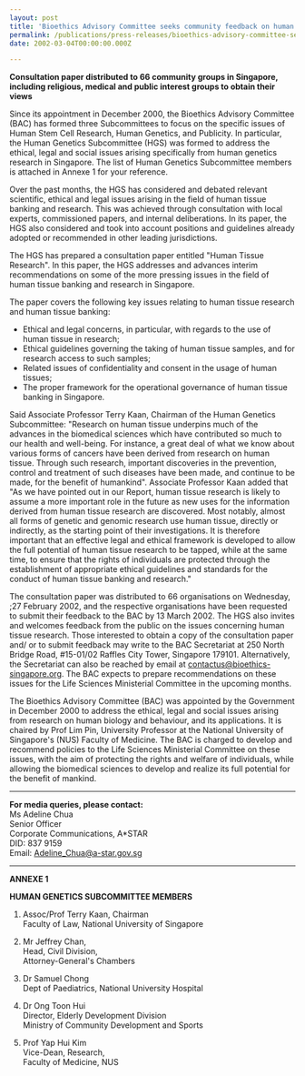 ```yaml
---
layout: post
title: 'Bioethics Advisory Committee seeks community feedback on human tissue research'
permalink: /publications/press-releases/bioethics-advisory-committee-seeks-community-feedback-on-human-tissue-research
date: 2002-03-04T00:00:00.000Z

---
```



**Consultation paper distributed to 66 community groups in Singapore, including religious, medical and public interest groups to obtain their views**

Since its appointment in December 2000, the Bioethics Advisory Committee (BAC) has formed three Subcommittees to focus on the specific issues of Human Stem Cell Research, Human Genetics, and Publicity. In particular, the Human Genetics Subcommittee (HGS) was formed to address the ethical, legal and social issues arising specifically from human genetics research in Singapore. The list of Human Genetics Subcommittee members is attached in Annexe 1 for your reference.

Over the past months, the HGS has considered and debated relevant scientific, ethical and legal issues arising in the field of human tissue banking and research. This was achieved through consultation with local experts, commissioned papers, and internal deliberations. In its paper, the HGS also considered and took into account positions and guidelines already adopted or recommended in other leading jurisdictions.

The HGS has prepared a consultation paper entitled "Human Tissue Research". In this paper, the HGS addresses and advances interim recommendations on some of the more pressing issues in the field of human tissue banking and research in Singapore.

The paper covers the following key issues relating to human tissue research and human tissue banking:
- Ethical and legal concerns, in particular, with regards to the use of human tissue in research;
- Ethical guidelines governing the taking of human tissue samples, and for research access to such samples;
- Related issues of confidentiality and consent in the usage of human tissues;
- The proper framework for the operational governance of human tissue banking in Singapore. 

Said Associate Professor Terry Kaan, Chairman of the Human Genetics Subcommittee: "Research on human tissue underpins much of the advances in the biomedical sciences which have contributed so much to our health and well-being. For instance, a great deal of what we know about various forms of cancers have been derived from research on human tissue. Through such research, important discoveries in the prevention, control and treatment of such diseases have been made, and continue to be made, for the benefit of humankind". Associate Professor Kaan added that "As we have pointed out in our Report, human tissue research is likely to assume a more important role in the future as new uses for the information derived from human tissue research are discovered. Most notably, almost all forms of genetic and genomic research use human tissue, directly or indirectly, as the starting point of their investigations. It is therefore important that an effective legal and ethical framework is developed to allow the full potential of human tissue research to be tapped, while at the same time, to ensure that the rights of individuals are protected through the establishment of appropriate ethical guidelines and standards for the conduct of human tissue banking and research."

The consultation paper was distributed to 66 organisations on Wednesday, ;27 February 2002, and the respective organisations have been requested to submit their feedback to the BAC by 13 March 2002. The HGS also invites and welcomes feedback from the public on the issues concerning human tissue research. Those interested to obtain a copy of the consultation paper and/ or to submit feedback may write to the BAC Secretariat at 250 North Bridge Road, #15-01/02 Raffles City Tower, Singapore 179101. Alternatively, the Secretariat can also be reached by email at contactus@bioethics-singapore.org. The BAC expects to prepare recommendations on these issues for the Life Sciences Ministerial Committee in the upcoming months.

The Bioethics Advisory Committee (BAC) was appointed by the Government in December 2000 to address the ethical, legal and social issues arising from research on human biology and behaviour, and its applications. It is chaired by Prof Lim Pin, University Professor at the National University of Singapore's (NUS) Faculty of Medicine. The BAC is charged to develop and recommend policies to the Life Sciences Ministerial Committee on these issues, with the aim of protecting the rights and welfare of individuals, while allowing the biomedical sciences to develop and realize its full potential for the benefit of mankind.

---

**For media queries, please contact:**
<br>Ms Adeline Chua
<br>Senior Officer
<br>Corporate Communications, A*STAR
<br>DID: 837 9159
<br>Email: <Adeline_Chua@a-star.gov.sg>

---

**ANNEXE 1**

**HUMAN GENETICS SUBCOMMITTEE MEMBERS**

1. Assoc/Prof Terry Kaan, Chairman
<br>Faculty of Law, National University of Singapore

2. Mr Jeffrey Chan,
<br>Head, Civil Division,
<br>Attorney-General's Chambers

3. Dr Samuel Chong
<br>Dept of Paediatrics, National University Hospital

4. Dr Ong Toon Hui
<br>Director, Elderly Development Division
<br>Ministry of Community Development and Sports

5. Prof Yap Hui Kim
<br>Vice-Dean, Research,
<br>Faculty of Medicine, NUS
